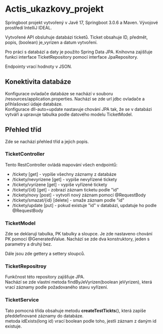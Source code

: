 # Actis_ukazkovy_projekt
Springboot projekt vytvořený v Javě 17, Springboot 3.0.6 a Maven. Vývojové prostředí IntelliJ IDEAL.

Vytvořené API obsluhuje databázi ticketů. Ticket obsahuje ID, předmět, popis, (boolean) je_vyrizen a datum vytvoření.

Pro práci s databází a daty je použito Spring Data JPA. Knihovna zajišťuje funkci interface TicketRepository pomocí interface JpaRepository.

Endpointy vrací hodnoty v JSON.

## Konektivita databáze
Konfigurace ovladače databáze se nachází v souboru /resources/application.properties. Nachází se zde url jdbc ovladače a přihlašovací údaje databáze.   
Konfigurace dll-auto=update nastavuje chování JPA tak, že se v databázi vytváří a upravuje tabulka podle datového modelu TicketModel.


## Přehled tříd
Zde se nachází přehled tříd a jejich popis.

### TicketController
Tento RestController ovládá mapování všech endpointů:
- /tickety [get] - vypíše všechny záznamy z databáze
- /tickety/nevyrizene [get] - vypíše nevyřízené tickety
- /tickety/vyrizene [get] - vypíše vyřízené tickety
- /tickety/{id} [get] - zobrazí záznam ticketu podle "id"
- /tickety/novy [post] - vytvoří nový záznam pomocí @RequestBody
- /tickety/smazat/{id} [delete] - smaže záznam podle "id"
- /tickety/update [put] - pokud existuje "id" v databázi, updatuje ho podle @RequestBody

### TicketModel
Zde se deklarují tabulka, PK tabulky a sloupce. Je zde nastaveno chování PK pomocí @GeneratedValue. Nachází se zde dva konstruktory, jeden s parametry a druhý bez.

Dále jsou zde gettery a settery sloupců.

### TicketRepositroy
Funkčnost této repository zajišťuje JPA.  
Nachází se zde vlastní metoda findByJeVyrizen(boolean jeVyrizen), která vrací záznamy podle požadovaného stavu vyřízení.

### TicketService
Tato pomocná třída obsahuje metodu **createTestTickts**(), která zapíše předdefinované záznamy do databáze.  
metoda idExists(long id) vrací boolean podle toho, jestli záznam z daným id existuje.  
